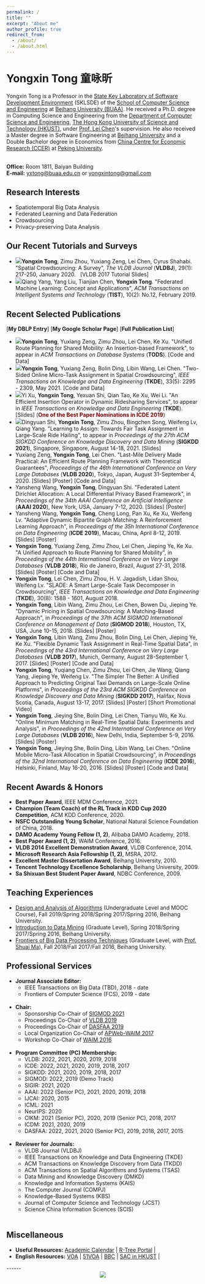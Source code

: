 ```yaml
---
permalink: /
title: ""
excerpt: "About me"
author_profile: true
redirect_from: 
  - /about/
  - /about.html
---
```


Yongxin Tong 童咏昕
======

Yongxin Tong is a Professor in the <a href="http://www.nlsde.buaa.edu.cn/" target="_blank">State Key Laboratory of Software Development Environment</a> (SKLSDE) of the <a href="http://scse.buaa.edu.cn/" target="_blank">School of Computer Science and Engineering</a> at <a href="http://ev.buaa.edu.cn/" target="_blank">Beihang University (BUAA)</a>. He received a Ph.D. degree in Computing Science and Engineering from the <a href="http://www.cse.ust.hk/" target="_blank">Department of Computer Science and Engineering</a>, <a href="http://www.ust.hk/" target="_blank">The Hong Kong University of Science and Technology (HKUST)</a>, under <a href="http://www.cse.ust.hk/~leichen/" target="_blank">Prof. Lei Chen</a>'s supervision.  He also received a Master degree in Software Engineering at <a href="http://ev.buaa.edu.cn/" target="_blank">Beihang University</a> and a Double Bachelor degree in Economics from <a href="https://www.ccer.pku.edu.cn/" target="_blank">China Centre for Economic Research (CCER)</a> at <a href="http://english.pku.edu.cn/" target="_blank">Peking University</a>.
<br/><br/>

<b>Office:</b> Room 1811, Baiyan Building<br/>
<b>E-mail:</b> yxtong@buaa.edu.cn  or  yongxintong@gmail.com<br/>

Research Interests
------
<ul>
            <li>Spatiotemporal Big Data Analysis</li>
            <li>Federated Learning and Data Federation</li>
            <li>Crowdsourcing</li>
            <li>Privacy-preserving Data Analysis</li>
</ul>


Our Recent Tutorials and Surveys
------
<ul>
	     <li><img src="new.gif"/><b>Yongxin Tong</b>, Zimu Zhou, Yuxiang Zeng, Lei Chen, Cyrus Shahabi. &quot;<a href="https://link.springer.com/article/10.1007/s00778-019-00568-7" target="_blank" style="text-decoration:none;">Spatial Crowdsourcing: A Survey</a>&quot;, <I>The VLDB Journal</I> (<b>VLDBJ</b>), 29(1): 217-250, January 2020. &nbsp&nbsp[<a href="https://hufudb.com/homepage/vldb17_tutorial_slides.pdf" target="_blank" style="text-decoration:none;">VLDB 2017 Tutorial Slides</a>]
            </li>
            <li><img src="new.gif"/>Qiang Yang, Yang Liu, Tianjian Chen, <b>Yongxin Tong</b>.  &quot;<a href="https://hufudb.com/homepage/tist_fl.pdf" target="_blank" style="text-decoration:none;">Federated Machine Learning: Concept and Applications</a>&quot;, <I>ACM Transactions on Intelligent Systems and Technology</I> (<b>TIST</b>), 10(2): No.12, February 2019.
            </li>
</ul>

Recent Selected Publications
------
[<a href="http://www.informatik.uni-trier.de/~ley/db/indices/a-tree/t/Tong:Yongxin.html" target="_blank" style="text-decoration:none;"><b>My DBLP Entry</b></a>]&nbsp;[<a href="https://scholar.google.com/citations?user=aeCHfDIAAAAJ&hl=en&oi=ao" target="_blank" style="text-decoration:none;"><b>My Google Scholar Page</b></a>]&nbsp;[<a href="http:/hufudb.com/" target="_blank" style="text-decoration:none;"><b>Full Publication List</b></a>]
<ul>
     <li><img src="https://hufudb.com/homepage/new.gif"/><b>Yongxin Tong</b>, Yuxiang Zeng, Zimu Zhou, Lei Chen, Ke Xu.  &quot;<a href="" target="_blank" style="text-decoration:none;">Unified Route Planning for Shared Mobility: An Insertion-based Framework</a>&quot;, to appear in <I>ACM Transactions on Database Systems</I> (<b>TODS</b>). [<a href="https://github.com/BUAA-BDA/ridesharing-GreedyDP" target="_blank" style="text-decoration:none;">Code and Data</a>]
     </li>
     <li><img src="https://hufudb.com/homepage/new.gif"/><b>Yongxin Tong</b>, Yuxiang Zeng, Bolin Ding, Libin Wang, Lei Chen.  &quot;<a href="https://ieeexplore.ieee.org/abstract/document/8897719" target="_blank" style="text-decoration:none;">Two-Sided Online Micro-Task Assignment in Spatial Crowdsourcing</a>&quot;, <I>IEEE Transactions on Knowledge and Data Engineering</I> (<b>TKDE</b>), 33(5): 2295 - 2309, May 2021. [<a href="https://github.com/BUAA-BDA/SpatialCrowdsourcing-GOMA" target="_blank" style="text-decoration:none;">Code and Data</a>]
     </li>
     <li><img src="https://hufudb.com/homepage/new.gif"/>Yi Xu, <b>Yongxin Tong</b>, Yexuan Shi, Qian Tao, Ke Xu, Wei Li.  &quot;<a href="https://ieeexplore.ieee.org/abstract/document/9207849" target="_blank" style="text-decoration:none;">An Efficient Insertion Operator in Dynamic Ridesharing Services</a>&quot;, to appear in <I>IEEE Transactions on Knowledge and Data Engineering</I> (<b>TKDE</b>). [<a href="https://hufudb.com/homepage/icde19a_slides.pptx" target="_blank" style="text-decoration:none;">Slides</a>] (<b><font color="#800000">One of the Best Paper Nominations in ICDE 2019</font></b>)
     </li>
     <li><img src="https://hufudb.com/homepage/new.gif"/>Dingyuan Shi, <b>Yongxin Tong</b>, Zimu Zhou, Bingchen Song, Weifeng Lv, Qiang Yang. &quot;<a href="https://hufudb.com/static/paper/2021/SIGKDD21_Learning to Assign- Towards Fair Task Assignment in Large-Scale Ride Hailing.pdf" target="_blank" style="text-decoration:none;">Learning to Assign: Towards Fair Task Assignment in Large-Scale Ride Hailing</a>&quot;, to appear in <I>Proceedings of the 27th ACM SIGKDD Conference on Knowledge Discovery and Data Mining</I> (<b>SIGKDD 2021</b>), Singapore, Singapore, August 14-18, 2021. [<a href="https://hufudb.com/homepage/kdd21a_slides.pptx" target="_blank" style="text-decoration:none;">Slides</a>]
     </li>
     <li>Yuxiang Zeng, <b>Yongxin Tong</b>, Lei Chen. &quot;<a href="http://www.vldb.org/pvldb/vol13/p320-zeng.pdf" target="_blank" style="text-decoration:none;">Last-Mile Delivery Made Practical: An Efficient Route Planning Framework with Theoretical Guarantees</a>&quot;, <I>Proceedings of the 46th International Conference on Very Large Databases</I> (<b>VLDB 2020</b>), Tokyo, Japan, August 31-September 4, 2020. [<a href="https://hufudb.com/static/paper/2020/VLDB20-LMD-github.ppsx" target="_blank" style="text-decoration:none;">Slides</a>] [<a href="https://hufudb.com/static/paper/2020/VLDB2020_Last-Mile Delivery Made Practical- An Efficient Route Planning Framework with Theoretical Guarantees.pdf" target="_blank" style="text-decoration:none;">Poster</a>]  [<a href="https://github.com/BUAA-BDA/ridesharing-LMD" target="_blank" style="text-decoration:none;">Code and Data</a>]
     </li>
     <li>Yansheng Wang, <b>Yongxin Tong</b>, Dingyuan Shi. &quot;<a href="https://hufudb.com/static/paper/2020/AAAI2020_Federated Latent Dirichlet Allocation-A Local Differential Privacy Based Framework.pdf" target="_blank" style="text-decoration:none;">Federated Latent Dirichlet Allocation: A Local Differential Privacy Based Framework</a>&quot;, in <I>Proceedings of the 34th AAAI Conference on Artificial Intelligence</i> (<b>AAAI 2020</b>), New York, USA, January 7-12, 2020. [<a href="https://hufudb.com/static/paper/2020/AAAI2020_Federated Latent Dirichlet Allocation-A Local Differential Privacy Based Framework_Poster.pdf" target="_blank" style="text-decoration:none;">Slides</a>] [<a href="https://hufudb.com/static/paper/2020/AAAI2020_Federated Latent Dirichlet Allocation-A Local Differential Privacy Based Framework_Poster.pdf" target="_blank" style="text-decoration:none;">Poster</a>]
     </li>
     <li>Yansheng Wang, <b>Yongxin Tong</b>, Cheng Long, Pan Xu, Ke Xu, Weifeng Lv.  &quot;<a href="https://hufudb.com/homepage/icde19b.pdf" target="_blank" style="text-decoration:none;">Adaptive Dynamic Bipartite Graph Matching: A Reinforcement Learning Approach</a>&quot;, in <I>Proceedings of the 35h International Conference on Data Engineering</I> (<b>ICDE 2019</b>), Macau, China, April 8-12, 2019. [<a href="https://hufudb.com/static/paper/2020/AAAI2020_Federated%20Latent%20Dirichlet%20Allocation-A%20Local%20Differential%20Privacy%20Based%20Framework_Poster.pdf" target="_blank" style="text-decoration:none;">Slides</a>] [<a href="https://hufudb.com/homepage/icde19b_poster.pdf" target="_blank" style="text-decoration:none;">Poster</a>]
     </li>
     <li><b>Yongxin Tong</b>, Yuxiang Zeng, Zimu Zhou, Lei Chen, Jieping Ye, Ke Xu.  &quot;<a href="http://www.vldb.org/pvldb/vol11/p1633-tong.pdf" target="_blank" style="text-decoration:none;">A Unified Approach to Route Planning for Shared Mobility</a>&quot;, in <I>Proceedings of the 44th International Conference on Very Large Databases</I> (<b>VLDB 2018</b>), Rio de Janeiro, Brazil, August 27-31, 2018. [<a href="https://hufudb.com/homepage/vldb18_slides.pptx" target="_blank" style="text-decoration:none;">Slides</a>] [<a href="https://hufudb.com/homepage/vldb18_poster.pdf" target="_blank" style="text-decoration:none;">Poster</a>] [<a href="https://github.com/BUAA-BDA/ridesharing-GreedyDP" target="_blank" style="text-decoration:none;">Code and Data</a>]
     </li>
     <li><b>Yongxin Tong</b>, Lei Chen, Zimu Zhou, H. V. Jagadish, Lidan Shou, Weifeng Lv.  &quot;<a href="https://ieeexplore.ieee.org/document/8268652/" target="_blank" style="text-decoration:none;">SLADE: A Smart Large-Scale Task Decomposer in Crowdsourcing</a>&quot;, <I>IEEE Transactions on Knowledge and Data Engineering</I> (<b>TKDE</b>), 30(8): 1588 - 1601, August 2018.
     </li>
     <li><b>Yongxin Tong</b>,  Libin Wang, Zimu Zhou, Lei Chen, Bowen Du, Jieping Ye. "<a href="pricing_sigmod18.pdf" target="_blank" style="text-decoration:none;">Dynamic Pricing in Spatial Crowdsourcing: A Matching-Based Approach</a>", in <i>Proceedings of the 37th ACM SIGMOD International Conference on Management of Data</i> (<b>SIGMOD 2018</b>), Houston, TX, USA, June 10-15, 2018. [<a href="sigmod18_slides.pptx" target="_blank" style="text-decoration:none;">Slides</a>] [<a href="" target="_blank" style="text-decoration:none;">Poster</a>]
     </li>
     <li><b>Yongxin Tong</b>, Libin Wang, Zimu Zhou, Bolin Ding, Lei Chen, Jieping Ye, Ke Xu.  &quot;<a href="http://www.vldb.org/pvldb/vol10/p1334-tong.pdf" target="_blank" style="text-decoration:none;">Flexible Dynamic Task Assignment in Real-Time Spatial Data</a>&quot;, in <I>Proceedings of the 43rd International Conference on Very Large Databases</I> (<b>VLDB 2017</b>), Munich, Germany, August 28-September 1, 2017. [<a href="https://hufudb.com/homepage/sigmod18_slides.pptx" target="_blank" style="text-decoration:none;">Slides</a>] [<a href="https://hufudb.com/homepage/yongxintong.html" target="_blank" style="text-decoration:none;">Poster</a>] [<a href="https://github.com/BUAA-BDA/SpatialCrowdsourcing-TOBM" target="_blank" style="text-decoration:none;">Code and Data</a>]
     </li>
     <li><b>Yongxin Tong</b>, Yuqiang Chen, Zimu Zhou, Lei Chen, Jie Wang, Qiang Yang, Jieping Ye, Weifeng Lv. &quot;<a href="https://hufudb.com/homepage/uotd_kdd17.pdf" target="_blank" style="text-decoration:none;">The Simpler The Better: A Unified Approach to Predicting Original Taxi Demands on Large-Scale Online Platforms</a>&quot;, in <I>Proceedings of the 23rd ACM SIGKDD Conference on Knowledge Discovery and Data Mining</I> (<b>SIGKDD 2017</b>), Halifax, Nova Scotia, Canada, August 13-17, 2017. [<a href="https://hufudb.com/homepage/kdd17_slides.pptx" target="_blank" style="text-decoration:none;">Slides</a>] [<a href="https://hufudb.com/homepage/icde16_poster.pdf" target="_blank" style="text-decoration:none;">Poster</a>] [<a href="https://www.youtube.com/watch?v=OlZhSrdU3IA" target="_blank" style="text-decoration:none;">Short Promotional Video</a>]
     </li>
     <li><b>Yongxin Tong</b>, Jieying She, Bolin Ding, Lei Chen, Tianyu Wo, Ke Xu.  &quot;<a href="https://hufudb.com/homepage/ombm_vldb16.pdf" target="_blank" style="text-decoration:none;">Online Minimum Matching in Real-Time Spatial Data: Experiments and Analysis</a>&quot;, in <I>Proceedings of the 42nd International Conference on Very Large Databases</I> (<b>VLDB 2016</b>), New Delhi, India, September 5-9, 2016. [<a href="https://hufudb.com/homepage/vldb16_slides.pptx" target="_blank" style="text-decoration:none;">Slides</a>] [<a href="https://hufudb.com/homepage/vldb16_poster.pdf" target="_blank" style="text-decoration:none;">Poster</a>]
     </li>
     <li><b>Yongxin Tong</b>, Jieying She, Bolin Ding, Libin Wang, Lei Chen.  &quot;<a href="https://hufudb.com/homepage/online_icde16.pdf" target="_blank" style="text-decoration:none;">Online Mobile Micro-Task Allocation in Spatial Crowdsourcing</a>&quot;, in <I>Proceedings of the 32nd International Conference on Data Engineering</I> (<b>ICDE 2016</b>), Helsinki, Finland, May 16-20, 2016.  [<a href="https://hufudb.com/homepage/icde16_slides.pptx" target="_blank" style="text-decoration:none;">Slides</a>] [<a href="https://hufudb.com/homepage/icde16_poster.pdf" target="_blank" style="text-decoration:none;">Poster</a>] [<a href="https://github.com/BUAA-BDA/SpatialCrowdsourcing-GOMA" target="_blank" style="text-decoration:none;">Code and Data</a>]
     </li>
</ul>

Recent Awards & Honors
------
<ul>
         <li><b><a href="https://hufudb.com/homepage/ieee-mdm2021-best-paper-award.png" target="_blank" style="text-decoration:none;">Best Paper Award</a></b>, IEEE MDM Conference, 2021.</li>
         <li><b><a href="https://hufudb.com/homepage/kddcup21.pdf" target="_blank" style="text-decoration:none;">Champion (Team Coach) of the RL Track in  KDD Cup 2020 Competition</a></b>, ACM KDD Conference, 2020.</li>
        <li><b>NSFC Outstanding Young Scholar</b>, National Natural Science Foundation of China, 2018.</li>
        <li><b><a href="https://hufudb.com/homepage/damo.pdf" target="_blank" style="text-decoration:none;">DAMO Academy Young Fellow</a>  (<a href="https://hufudb.com/homepage/damo.pdf" target="_blank" style="text-decoration:none;">1</a>, <a href="https://damo.alibaba.com/damo-academy-young-fellow" target="_blank" style="text-decoration:none;">2</a>)</b>, Alibaba DAMO Academy, 2018.</li>
        <li><b><a href="https://hufudb.com/homepage/waim2016_best_paper.pdf" target="_blank" style="text-decoration:none;">Best Paper Award</a>  (<a href="http://news.buaa.edu.cn/kjzx/97376.htm" target="_blank" style="text-decoration:none;">1</a>, <a href="https://hufudb.com/homepage/waim2016_best_paper.pdf" target="_blank" style="text-decoration:none;">2</a>)</b>, WAIM Conference, 2016.</li>
        <li><b><a href="http://www.cse.ust.hk/News/ACM_VLDB2014/" target="_blank" style="text-decoration:none;">VLDB 2014 Excellent Demonstration Award</a></b>, VLDB Conference, 2014.</li>
        <li><b><a href="http://research.microsoft.com/en-us/collaboration/global/asia-pacific/talent/fellows.aspx" target="_blank" style="text-decoration:none;">Microsoft Research Asia Fellowship</a> (<a href="http://www.msra.cn/Articles/ArticleItem.aspx?Guid=22bf1497-6ffa-47aa-8158-41f8d3bc6c04" target="_blank" style="text-decoration:none;">1</a>, <a href="http://www.cse.ust.hk/News/MS_Fellowship2012/" target="_blank" style="text-decoration:none;">2</a>)</b>, MSRA, 2012.</li>
        <li><b>Excellent Master Dissertation Award</b>, Beihang University, 2010.</li>
        <li><b>Tencent Technology Excellence Scholarship</b>, Beihang University, 2009. </li>
        <li><b><a href="http://sites.nlsde.buaa.edu.cn/~yxtong/NDBC2009.pdf" target="_blank" style="text-decoration:none;">Sa Shixuan Best Student Paper Award</a></b>, NDBC Conference, 2009. </li>
</ul>

Teaching Experiences
------
<ul>
        <li><a href="https://www.icourse163.org/course/BUAA-1449777166" target="_blank">Design and Analysis of Algorithms</a> (Undergraduate Level and MOOC Course), Fall 2019/Spring 2018/Spring 2017/Spring 2016, Beihang University.</li>
        <li><a href="" target="_blank">Introduction to Data Mining</a> (Graduate Level), Spring 2018/Spring 2017/Spring 2016, Beihang University.</li>
        <li><a href="https://hufudb.com/homepage/schedule_bigdata_2016.html" target="_blank">Frontiers of Big Data Processing Techniques</a> (Graduate Level, with <a href="http://mashuai.buaa.edu.cn/index.html" target="_blank">Prof. Shuai Ma</a>), Fall 2018/Fall 2017/Fall 2016, Beihang University.</li>
</ul>

Professional Services
------
<ul>
        <li><b>Journal Associate Editor:</b>
            <ul>
                <li>IEEE Transactions on Big Data (TBD), 2018 - date</li>
                <li>Frontiers of Computer Science (FCS), 2019 - date</li>
            </ul>
        </li><br>
        <li><b>Chair:</b>
            <ul>
                <li>Sponsorship Co-Chair of <a href="http://sigmodconf.hosting.acm.org/2021/org_conference_officers.shtml" target="_blank">SIGMOD 2021</a></li>
                <li>Proceedings Co-Chair of <a href="http://vldb.org/2019/?officers" target="_blank">VLDB 2019</a></li>
                <li>Proceedings Co-Chair of <a href="https://dasfaa2019.eng.cmu.ac.th/organization-committee.html" target="_blank">DASFAA 2019</a></li>
                <li>Local Organization Co-Chair of <a href="http://tcdb.ccf.org.cn/apwebwaim2017/organization-committee.html" target="_blank">APWeb-WAIM 2017</a></li>
                <li>Workshop Co-Chair of <a href="http://sit.jxufe.cn/waim2016/organization_committee.html" target="_blank">WAIM 2016</a></li>
            </ul>
        </li><br>
        <li><b>Program Committee (PC) Membership: </b>
             <ul>
                <li>VLDB: 2022, 2021, 2020, 2019, 2018</li>
                <li>ICDE: 2022, 2021, 2020, 2019, 2018, 2017</li>
                <li>SIGKDD: 2021, 2020, 2019, 2018, 2017</li>
                <li>SIGMOD: 2022, 2019 (Demo Track)</li>
                <li>SIGIR: 2021, 2020</li>
                <li>AAAI: 2022  (Senior PC), 2021, 2020, 2019, 2018</li>
                <li>IJCAI: 2020, 2015</li>
                <li>ICML: 2021</li>
                <li>NeurIPS: 2020</li>
                <li>CIKM: 2021 (Senior PC), 2020, 2019 (Senior PC), 2018, 2017</li>
                <li>ICDM: 2021, 2020, 2019</li>
                <li>DASFAA: 2022, 2021, 2020 (Senior PC), 2019, 2018, 2017, 2015</li>
             </ul>
        </li><br>
        <li><b>Reviewer for Journals: </b>
	    <ul>
                <li>VLDB Journal (VLDBJ)</li>
                <li>IEEE Transactions on Knowledge and Data Engineering (TKDE)</li>
                <li>ACM Transactions on Knowledge Discovery from Data (TKDD)</li>
                <li>ACM Transactions on Spatial Algorithms and Systems (TSAS)</li>
                <li>Data Mining and Knowledge Discovery (DMKD)</li>
                <li>Knowledge and Information Systems (KAIS)</li>
                <li>The Computer Journal (COMPJ)</li>
                <li>Knowledge-Based Systems (KBS)</li>
                <li>Journal of Computer Science and Technology (JCST)</li>
                <li>Science China Information Sciences (SCIS)</li>
	     </ul>
        </li><br>
		
</ul>

Miscellaneous
------
<ul>
    <li><b>Useful Resources:</b>
        <a href="http://www.ust.hk/provost/calendar_dates/dates13-14confirmed.pdf">Academic Calendar</a> |
    	  <a href="http://www.rtreeportal.org/">R-Tree Portal</a> |
    </li>
    <li><b>English Resources:</b>
        <a href="http://www.voanews.com/">VOA</a> |
    	<a href="http://www.51voa.com/">51VOA</a> |
        <a href="http://www.bbc.co.uk/worldservice/">BBC</a> |
        <a href="http://lc.ust.hk/~sac/index.html">SAC in HKUST</a> |
    </li>
</ul>
------
<div align=center>
<a href="http://www.clustrmaps.com/map/cse.ust.hk/~yxtong/" title="Visitor Map for cse.ust.hk/~yxtong/"><img src="//www.clustrmaps.com/map_v2.png?u=4ffe&d=ZJN1nhREsc0xu0g_TNTzsuyjiujp1WqB6cYOy6Fb7Z4" align="middle" /></a>
</div>
